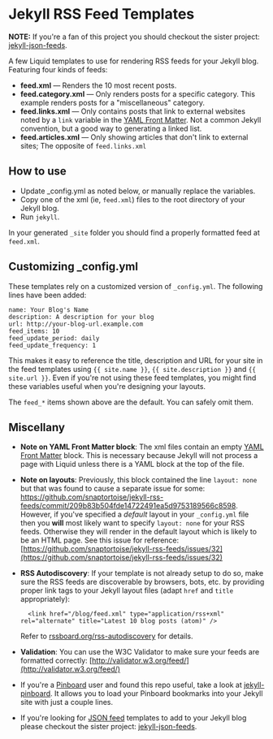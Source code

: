 Jekyll RSS Feed Templates
=========================

**NOTE:** If you're a fan of this project you should checkout the sister project: [jekyll-json-feeds](https://github.com/snaptortoise/jekyll-json-feeds).

A few Liquid templates to use for rendering RSS feeds for your Jekyll blog.  Featuring four kinds of feeds:

- **feed.xml** &mdash; Renders the 10 most recent posts.
- **feed.category.xml** &mdash; Only renders posts for a specific category. This example renders posts for a "miscellaneous" category.
- **feed.links.xml** &mdash; Only contains posts that link to external websites noted by a <code>link</code> variable in the [YAML Front Matter](https://github.com/mojombo/jekyll/wiki/YAML-Front-Matter).  Not a common Jekyll convention, but a good way to generating a linked list.
- **feed.articles.xml** &mdash; Only showing articles that don't link to external sites; The opposite of <code>feed.links.xml</code>

How to use
----------
- Update \_config.yml as noted below, or manually replace the variables.
- Copy one of the xml (ie, <code>feed.xml</code>) files to the root directory of your Jekyll blog.
- Run <code>jekyll</code>.

In your generated <code>\_site</code> folder you should find a properly formatted feed at <code>feed.xml</code>.

Customizing \_config.yml
------
These templates rely on a customized version of <code>\_config.yml</code>.  The following lines have been added:

	name: Your Blog's Name
	description: A description for your blog
	url: http://your-blog-url.example.com
	feed_items: 10
	feed_update_period: daily
	feed_update_frequency: 1

This makes it easy to reference the title, description and URL for your site in the feed templates using <code>{{ site.name }}</code>, <code>{{ site.description }}</code> and <code>{{ site.url }}</code>.  Even if you're not using these feed templates, you might find these variables useful when you're designing your layouts.

The `feed_*` items shown above are the default. You can safely omit them.

Miscellany
-----------
- **Note on YAML Front Matter block**: The xml files contain an empty [YAML Front Matter](https://github.com/mojombo/jekyll/wiki/YAML-Front-Matter) block. This is necessary because Jekyll will not process a page with Liquid unless there is a YAML block at the top of the file. 

- **Note on layouts**: Previously, this block contained the line <code>layout: none</code> but that was found to cause a separate issue for some: https://github.com/snaptortoise/jekyll-rss-feeds/commit/209b83b504fde14722491ea5d9753189566c8598. However, if you've specified a *default* layout in your `_config.yml` file then you **will** most likely want to specify `layout: none` for your RSS feeds. Otherwise they will render in the default layout which is likely to be an HTML page. See this issue for reference: [https://github.com/snaptortoise/jekyll-rss-feeds/issues/32](https://github.com/snaptortoise/jekyll-rss-feeds/issues/32)

- **RSS Autodiscovery**: If your template is not already setup to do so, make sure the RSS feeds are discoverable by browsers, bots, etc. by providing proper link tags to your Jekyll layout files (adapt `href` and `title` appropriately):

    	<link href="/blog/feed.xml" type="application/rss+xml" rel="alternate" title="Latest 10 blog posts (atom)" />

    Refer to [rssboard.org/rss-autodiscovery](http://www.rssboard.org/rss-autodiscovery) for details.
- **Validation**: You can use the W3C Validator to make sure your feeds are formatted correctly: [http://validator.w3.org/feed/](http://validator.w3.org/feed/)

- If you're a [Pinboard](https://pinboard.in) user and found this repo useful, take a look at [jekyll-pinboard](https://github.com/snaptortoise/jekyll-pinboard-plugin). It allows you to load your Pinboard bookmarks into your Jekyll site with just a couple lines.

- If you're looking for [JSON feed](jsonfeed.org) templates to add to your Jekyll blog please checkout the sister project: [jekyll-json-feeds](https://github.com/snaptortoise/jekyll-json-feeds).
